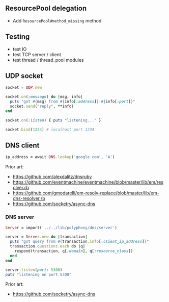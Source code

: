 ## ResourcePool delegation

- Add `ResourcePool#method_missing` method

## Testing

- test IO
- test TCP server / client
- test thread / thread_pool modules

## UDP socket

```ruby
socket = UDP.new

socket.on(:message) do |msg, info|
  puts "got #{msg} from #{info[:address]}:#{info[:port]}"
  socket.send("reply", **info)
end

socket.on(:listen) { puts "listening..." }

socket.bind(1234) # localhost port 1234
```

## DNS client

```ruby
ip_address = await DNS.lookup('google.com', 'A')
```

Prior art:

- https://github.com/alexdalitz/dnsruby
- https://github.com/eventmachine/eventmachine/blob/master/lib/em/resolver.rb
- https://github.com/gmodarelli/em-resolv-replace/blob/master/lib/em-dns-resolver.rb
- https://github.com/socketry/async-dns

### DNS server

```ruby
Server = import('../../lib/polyphony/dns/server')

server = Server.new do |transaction|
  puts "got query from #{transaction.info[:client_ip_address]}"
  transaction.questions.each do |q|
    respond(transaction, q[:domain], q[:resource_class])
  end
end

server.listen(port: 5300)
puts "listening on port 5300"
```

Prior art:

- https://github.com/socketry/async-dns
